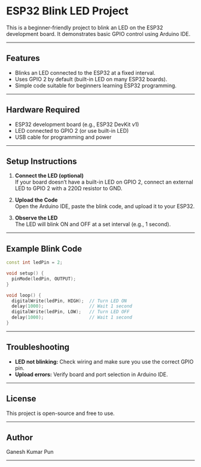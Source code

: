 
# ESP32 Blink LED Project

This is a beginner-friendly project to blink an LED on the ESP32 development board. It demonstrates basic GPIO control using Arduino IDE.

---

## Features

- Blinks an LED connected to the ESP32 at a fixed interval.
- Uses GPIO 2 by default (built-in LED on many ESP32 boards).
- Simple code suitable for beginners learning ESP32 programming.

---

## Hardware Required

- ESP32 development board (e.g., ESP32 DevKit v1)
- LED connected to GPIO 2 (or use built-in LED)
- USB cable for programming and power

---

## Setup Instructions

1. **Connect the LED (optional)**  
   If your board doesn’t have a built-in LED on GPIO 2, connect an external LED to GPIO 2 with a 220Ω resistor to GND.

2. **Upload the Code**  
   Open the Arduino IDE, paste the blink code, and upload it to your ESP32.

3. **Observe the LED**  
   The LED will blink ON and OFF at a set interval (e.g., 1 second).

---

## Example Blink Code

```cpp
const int ledPin = 2;

void setup() {
  pinMode(ledPin, OUTPUT);
}

void loop() {
  digitalWrite(ledPin, HIGH);  // Turn LED ON
  delay(1000);                 // Wait 1 second
  digitalWrite(ledPin, LOW);   // Turn LED OFF
  delay(1000);                 // Wait 1 second
}
````

---

## Troubleshooting

* **LED not blinking:** Check wiring and make sure you use the correct GPIO pin.
* **Upload errors:** Verify board and port selection in Arduino IDE.

---

## License

This project is open-source and free to use.

---

## Author

Ganesh Kumar Pun

---

